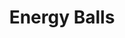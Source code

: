 ---
category: food
layout: recipe-old
title: Energy Balls
image: /resources/images/energyballs.png
description: I took a journey, to find the the ultimate snack

recipe-description: Easy to make, relatively cheap, healthy, and filling.
yield: A DOZEN-ISH?
prep-time: 10 minutes
cook-time: 30 minutes
total-time: 40 minutes
one-star: fas fa-star
two-star: fas fa-star
three-star: fas fa-star
four-star: far fa-star
five-star: far fa-star
ingredients:
- amount: 1 1/4 cups
  name: Oats
- amount: 2 Tbsp
  name: Chia Seeds / Flaxseeds / Oats
- amount: 1/2 cup
  name: Peanut Butter
- amount: 1/3 cup
  name: Honey / Maple Syrup
- amount: 1 tsp
  name: Vanilla Extract
- amount: 1/4 tsp
  name: Salt
- amount: 1/3 cup
  name: Chocolate Chips

instruction:
- Place all ingredients in a bowl.
- Mix everything until it's almost dough-like (add more oats if too wet / more peanut butter if too dry).
- Place in fridge for 30 mins.
- Roll dough-like mixture into little balls. 
- Eat
notes:
- Recipe stolen from <a href="https://www.wellplated.com/energy-balls/">here</a>

pre: "<h4>Pre</h4>
<p>For a while the only light was the glow of the city on our backs. But then the sunrise started to appear in our direction. So, we were walking east. I turned for one last look back home. Well, not home anymore.</p>
<p>I looked forward again and at Kat. She was walking about twenty paces ahead. Her backpack looked heavy and the sleeves of her shirt were stained with blood. I looked at my own sleeves: covered in blood. So was the rest of my shirt, and my pants, and dried blood covered my hands.</p>
<p>While distracted I tripped on a rock or something and slowly fell to the ground. It was fine, nothing hurt, but it was enough to cause Kat to turn around and ask what the fuck I was doing.</p>
<p>&ldquo;I&rsquo;m tired&rdquo; I replied weakly.</p>
<p>&nbsp; Kat looked at the disappearing stars in annoyance. &ldquo;Listen we can&rsquo;t stop. We need to keep walking away from all this.&rdquo; She looked back at me. I was still sitting in my post falling position.</p>
<p>Kat shook her head and looked in her bag. She took a baggie of energy balls and held out one to me. &ldquo;Cmon she said, it&rsquo;s going to be light out soon.&rdquo;</p>
<p>I got up and took the energy ball. I took a bite and we started walking again, side by side.</p>
<p>I was surprised by the taste of the snack. It was good. I took my thoughts away of the bloody corpse that was now rotting in the city.</p>
<p>&ldquo;You made these?&rdquo; I asked, trying further to forget the feeling of a knife stabbing into flesh.</p>
<p>&ldquo;Yeah I did.&rdquo; She replied. &ldquo;Want me to tell you how?&rdquo;</p>
<p>&ldquo;Sure.&rdquo;</p>"

post: "<h4>Post</h4>
<p>Night had fully vanished.</p>
<p>&ldquo;So what now?&rdquo; I asked.</p>
<p>&ldquo;We keep walking,&rdquo; Kat replied, &ldquo;and we&rsquo;ll stop when we feel safe. But murder is a pretty big deal, and we&rsquo;ll never feel safe. That&rsquo;s no problem. We&rsquo;re strong, we can keep walking. We can push forward. There&rsquo;s always something new, just around the corner.&rdquo;</p>
<p>&ldquo;Sounds like a lot of work&rdquo; I said.</p>
<p>Kat looked towards the clouds, &ldquo;Yeah it will be. But we&rsquo;re tough, especially when we got these.&rdquo; Kat shook the baggie full of energy balls. She tossed me one. I caught it, and took a bite.</p>
<p>So we kept walking. Walking down roads and fields, through bushes and rivers, into towns and restaurants, past people and families, always going further. Never stopping.</p>
<p>Never stopping.&nbsp;&nbsp;</p>"


order: [ 1, 4, 2, 3 ]
comment-demon: Haha you eat balls
comment-daisy: I love it! They're the perfect snack!
comment-goose: what do i set the oven to?
comment-willis: What the heck are these stories? I'm just here for the recipe. 
---